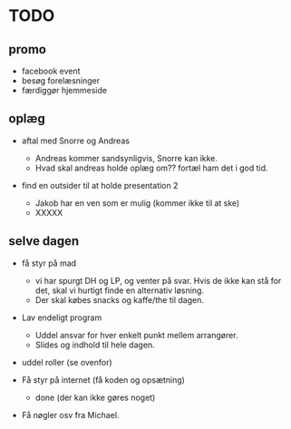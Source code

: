 # TODO

## promo
- facebook event
- besøg forelæsninger
- færdiggør hjemmeside

## oplæg
- aftal med Snorre og Andreas
  - Andreas kommer sandsynligvis, Snorre kan ikke.
  - Hvad skal andreas holde oplæg om?? fortæl ham det i god tid.


- find en outsider til at holde presentation 2
  - Jakob har en ven som er mulig (kommer ikke til at ske)
  - XXXXX


## selve dagen
- få styr på mad
    - vi har spurgt DH og LP, og venter på svar. Hvis de ikke kan stå for det, skal vi hurtigt finde en alternativ løsning.
    - Der skal købes snacks og kaffe/the til dagen.
- Lav endeligt program
    - Uddel ansvar for hver enkelt punkt mellem arrangører.
    - Slides og indhold til hele dagen.
    
- uddel roller (se ovenfor)

- Få styr på internet (få koden og opsætning)
    - done (der kan ikke gøres noget)

- Få nøgler osv fra Michael.
